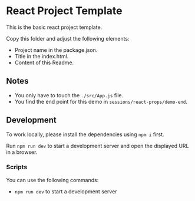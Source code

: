 # React Project Template

This is the basic react project template.

Copy this folder and adjust the following elements:
- Project name in the package.json.
- Title in the index.html.
- Content of this Readme.

## Notes

- You only have to touch the `./src/App.js` file.
- You find the end point for this demo in `sessions/react-props/demo-end`.

## Development

To work locally, please install the dependencies using `npm i` first.

Run `npm run dev` to start a development server and open the displayed URL in a browser.



### Scripts

You can use the following commands:

- `npm run dev` to start a development server
